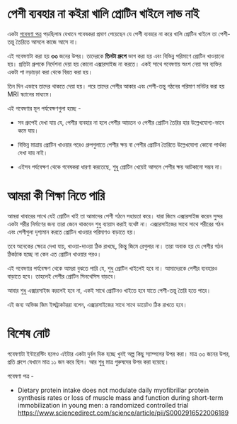 # পেশী ব্যবহার না কইরা খালি প্রোটিন খাইলে লাভ নাই

একটা [গবেষণা পত্র](https://www.sciencedirect.com/science/article/pii/S0002916522006189) পড়ছিলাম যেখানে গবেষকরা প্রমাণ পেয়েছেন যে পেশী ব্যবহার না করে খালি প্রোটিন খাইলে তা পেশী-তন্তু তৈরিতে আসলে কাজে আসে না। 

এই গবেষণাটা করা হয় **৩৩** জনের উপর। তাদেরকে **তিনটা গ্রুপে** ভাগ করা হয় এবং বিভিন্ন পরিমাণে প্রোটিন খাওয়ানো হয়। প্রতিটা গ্রুপকে নির্দেশনা দেয়া হয় কোনো এক্সারসাইজ না করতে। একই সাথে গবেষণায় অংশ নেয়া সব ব্যক্তির একটা পা নড়াচড়া করা থেকে বিরত করা হয়। 

তিন দিন এভাবে তাদের থাকতে দেয়া হয়। পরে তাদের পেশীর আকার এবং পেশী-তন্তু গঠনের পরিমাণ মনিটর করা হয় MRI স্ক্যানের মাধ্যমে। 

এই গবেষণার মূল পর্যবেক্ষণগুলা হচ্ছে - 

* সব গ্রুপেই দেখা যায় যে, পেশীর ব্যবহার না হলে পেশীর আয়তন ও পেশীর প্রোটিন তৈরির হার উল্লেখযোগ্য-ভাবে কমে যায়।

* বিভিন্ন মাত্রায় প্রোটিন খাওয়ার পরেও গ্রুপগুলাতে পেশীর ক্ষয় বা পেশীর প্রোটিন তৈরিতে উল্লেখযোগ্য কোনো পার্থক্য দেখা যায় নাই। 

* এইসব পর্যবেক্ষণ থেকে গবেষকরা ধারণা করতেছে, শুধু প্রোটিন খেয়েই আসলে পেশীর ক্ষয় আটকানো সম্ভব না। 


# আমরা কী শিক্ষা নিতে পারি

আমরা খাবারের সাথে যেই প্রোটিন খাই তা আমাদের পেশী গঠনে সহায়তা করে। যারা জিমে এক্সারসাইজ করেন সুন্দর একটা শরীর নির্মাণের জন্য তারা জেনে থাকবেন শুধু ব্যায়াম করাই যথেষ্ট না। এক্সারসাইজের সাথে সাথে শরীরের গঠন এবং পেশীগুলা দৃশ্যমান করতে প্রোটিন খাওয়ার পরিমাণও বাড়াতে হয়। 

তবে অনেকের ক্ষেত্রে দেখা যায়, খাওয়া-দাওয়া ঠিক রাখছে, কিন্তু জিমে রেগুলার না। তারা অবাক হয় যে পেশীর গঠন ঠিকঠাক হচ্ছে না কেন এত প্রোটিন খাওয়ার পরও।

এই গবেষণার পর্যবেক্ষণ থেকে আমরা বুঝতে পারি যে, শুধু প্রোটিন খাইলেই হবে না। আমাদেরকে পেশীর ব্যবহারও বাড়াতে হবে। তাহলেই পেশীর প্রোটিন সিনথেসিস বাড়বে। 

আবার শুধু এক্সারসাইজ করলেই হবে না, একই সাথে প্রোটিনও খাইতে হবে যাতে পেশী-তন্তু তৈরি হতে পারে।

এই জন্য অভিজ্ঞ জিম ইন্সট্রাকটররা বলেন, এক্সারসাইজের সাথে সাথে ডায়েটও ঠিক রাখতে হবে।

# বিশেষ নোট 

গবেষণাটা ইন্টারেস্টিং হলেও এইটার একটা দুর্বল দিক হচ্ছে খুবই অল্প কিছু স্যাম্পলের উপর করা। মাত্র ৩৩ জনের উপর, প্রতি গ্রুপে যেখানে মাত্র ১১ জন করে ছিল। আর শুধু মাত্র পুরুষদের উপর করা হয়েছে। 

গবেষণা পত্র - 
* Dietary protein intake does not modulate daily myofibrillar protein synthesis rates or loss of muscle mass and function during short-term immobilization in young men: a randomized controlled trial
https://www.sciencedirect.com/science/article/pii/S0002916522006189

<!-- [gym, protein] -->
